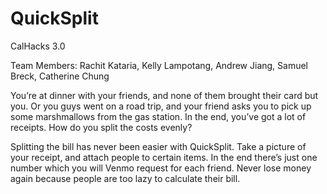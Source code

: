 # QuickSplit
CalHacks 3.0 

Team Members: Rachit Kataria, Kelly Lampotang, Andrew Jiang, Samuel Breck, Catherine Chung

You’re at dinner with your friends, and none of them brought their card but you. Or you guys went on a road trip, and your friend asks you to pick up some marshmallows from the gas station. In the end, you’ve got a lot of receipts. How do you split the costs evenly?

Splitting the bill has never been easier with QuickSplit. Take a picture of your receipt, and attach people to certain items. In the end there’s just one number which you will Venmo request for each friend. Never lose money again because people are too lazy to calculate their bill.
